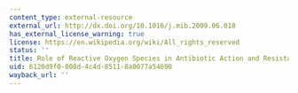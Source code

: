 ```yaml
---
content_type: external-resource
external_url: http://dx.doi.org/10.1016/j.mib.2009.06.018
has_external_license_warning: true
license: https://en.wikipedia.org/wiki/All_rights_reserved
status: ''
title: Role of Reactive Oxygen Species in Antibiotic Action and Resistance
uid: 6120d9f0-008d-4c4d-8511-8a0077a54690
wayback_url: ''
---
```

